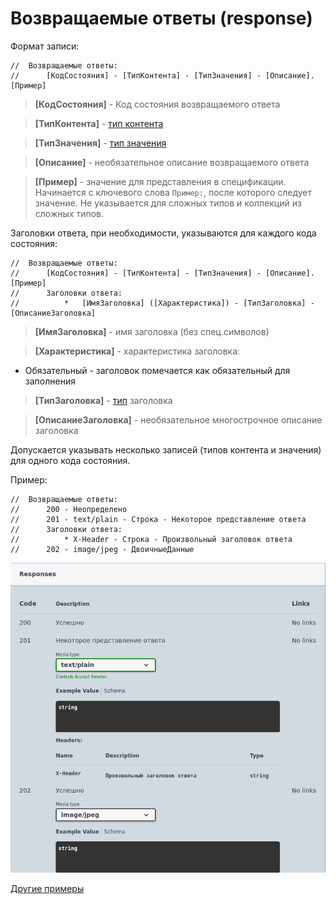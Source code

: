 # Возвращаемые ответы (response)

Формат записи:
```
//  Возвращаемые ответы:
//      [КодСостояния] - [ТипКонтента] - [ТипЗначения] - [Описание].[Пример]
```
> **[КодСостояния]** - Код состояния возвращаемого ответа

> **[ТипКонтента]** - [тип контента](../Типы/types/Типы%20контента.md)

> **[ТипЗначения]** - [тип значения](../Типы/README.md) 

> **[Описание]** - необязательное описание возвращаемого ответа

> **[Пример]** - значение для представления в спецификации. Начинается с ключевого слова `Пример:`, после которого следует значение. Не указывается для сложных типов и коллекций из сложных типов.

Заголовки ответа, при необходимости, указываются для каждого кода состояния:
```
//  Возвращаемые ответы:
//      [КодСостояния] - [ТипКонтента] - [ТипЗначения] - [Описание].[Пример]
//      Заголовки ответа:
//          *   [ИмяЗаголовка] ([Характеристика]) - [ТипЗаголовка] - [ОписаниеЗаголовка]  
```

> **[ИмяЗаголовка]** - имя заголовка (без спец.символов)

> **[Характеристика]** - характеристика заголовка:

- Обязательный - заголовок помечается как обязательный для заполнения

> **[ТипЗаголовка]** - [тип](../Типы/README.md) заголовка

> **[ОписаниеЗаголовка]** - необязательное многострочное описание заголовка

Допускается указывать несколько записей (типов контента и значения) для одного кода состояния.

Пример:
```
//	Возвращаемые ответы:
//		200 - Неопределено
//		201 - text/plain - Строка - Некоторое представление ответа
//		Заголовки ответа:
//			* X-Header - Строка - Произвольный заголовок ответа
//		202 - image/jpeg - ДвоичныеДанные
```

![response_example](./images/response_example.png)

[Другие примеры](../../examples/EDT/)
